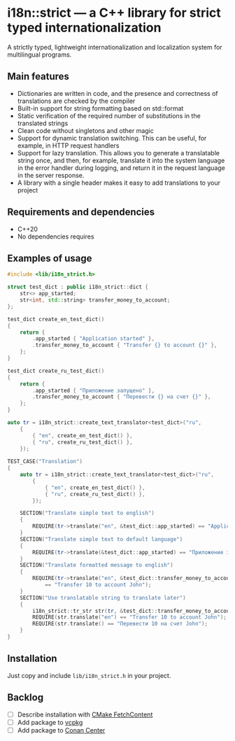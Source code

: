 # i18n::strict — a C++ library for strict typed internationalization

A strictly typed, lightweight internationalization and localization system for multilingual programs. 

## Main features

- Dictionaries are written in code, and the presence and correctness of translations are checked by the compiler
- Built-in support for string formatting based on std::format
- Static verification of the required number of substitutions in the translated strings
- Clean code without singletons and other magic
- Support for dynamic translation switching. This can be useful, for example, in HTTP request handlers
- Support for lazy translation. This allows you to generate a translatable string once, and then, for example, 
  translate it into the system language in the error handler during logging, and return it in the request language 
  in the server response.
- A library with a single header makes it easy to add translations to your project

## Requirements and dependencies

- C++20
- No dependencies requires

## Examples of usage

```cpp
#include <lib/i18n_strict.h>

struct test_dict : public i18n_strict::dict {
    str<> app_started;
    str<int, std::string> transfer_money_to_account;
};

test_dict create_en_test_dict()
{
    return {
        .app_started { "Application started" },
        .transfer_money_to_account { "Transfer {} to account {}" },
    };
}

test_dict create_ru_test_dict()
{
    return {
        .app_started { "Приложение запущено" },
        .transfer_money_to_account { "Перевести {} на счет {}" },
    };
}

auto tr = i18n_strict::create_text_translator<test_dict>("ru",
    {
        { "en", create_en_test_dict() },
        { "ru", create_ru_test_dict() },
    });
    
TEST_CASE("Translation")
{
    auto tr = i18n_strict::create_text_translator<test_dict>("ru",
        {
            { "en", create_en_test_dict() },
            { "ru", create_ru_test_dict() },
        });

    SECTION("Translate simple text to english")
    {
        REQUIRE(tr->translate("en", &test_dict::app_started) == "Application started");
    }
    SECTION("Translate simple text to default language")
    {
        REQUIRE(tr->translate(&test_dict::app_started) == "Приложение запущено");
    }
    SECTION("Translate formatted message to english")
    {
        REQUIRE(tr->translate("en", &test_dict::transfer_money_to_account, 10, std::string("John"))
            == "Transfer 10 to account John");
    }
    SECTION("Use translatable string to translate later")
    {
        i18n_strict::tr_str str(tr, &test_dict::transfer_money_to_account, 10, "John");
        REQUIRE(str.translate("en") == "Transfer 10 to account John");
        REQUIRE(str.translate() == "Перевести 10 на счет John");
    }
}
```

## Installation

Just copy and include `lib/i18n_strict.h` in your project.

## Backlog

- [ ] Describe installation with [CMake FetchContent](https://cmake.org/cmake/help/latest/module/FetchContent.html)
- [ ] Add package to [vcpkg](https://vcpkg.io)
- [ ] Add package to [Conan Center](https://conan.io/center)
